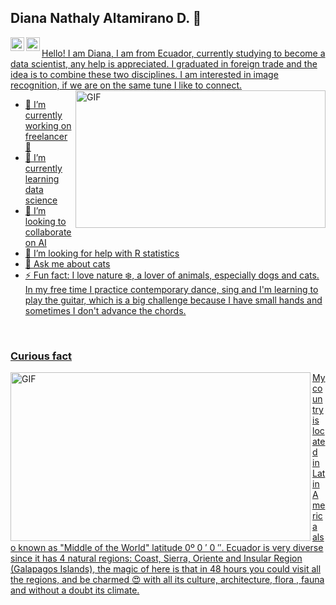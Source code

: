## Diana Nathaly Altamirano D. 👋

</a>
<a href="https://linkedin.com/in/diana-altamirano-usl">
  <img align="left" alt="Abhishek's LinkedIN" width="22px" src="https://raw.githubusercontent.com/peterthehan/peterthehan/master/assets/linkedin.svg" />
</a>
<a href="https://open.spotify.com/user/nathalyusl">
  <img align="left" alt="Abhishek's Spotify" width="22px" src="https://raw.githubusercontent.com/peterthehan/peterthehan/master/assets/spotify.svg" />

<br />
Hello! I am Diana, I am from Ecuador, currently studying to become a data scientist, any help is appreciated. I graduated in foreign trade and the idea is to combine these two disciplines. I am interested in image recognition, if we are on the same tune I like to connect.

 <img align="right" alt="GIF" src="https://media.giphy.com/media/citBl9yPwnUOs/giphy.gif" width="400" height="220" />

- 🔭 I’m currently working on freelancer :penguin:
- 🌱 I’m currently learning data science 
- 👯 I’m looking to collaborate on AI
- 🤔 I’m looking for help with R statistics
- 💬 Ask me about cats
- ⚡ Fun fact: I love nature :snowflake:, a lover of animals, especially dogs and cats. In my free time I practice contemporary dance, sing and I'm learning to play the guitar, which is a big challenge because I have small hands and sometimes I don't advance the chords.
<br />

### Curious fact

 <img align="left" alt="GIF" src="https://media.giphy.com/media/4ZrTyoKgxigf6SUup2/giphy.gif" width="480" height="270" />
 
My country is located in Latin America also known as "Middle of the World" latitude 0º 0 ′ 0 ″. Ecuador is very diverse since it has 4 natural regions: Coast, Sierra, Oriente and Insular Region (Galapagos Islands), the magic of here is that in 48 hours you could visit all the regions, and be charmed :heart_eyes: with all its culture, architecture, flora , fauna and without a doubt its climate.

